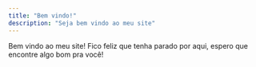 ```yaml
---
title: "Bem vindo!"
description: "Seja bem vindo ao meu site"
---
```

Bem vindo ao meu site! Fico feliz que tenha parado por aqui, espero que encontre algo bom pra você!
